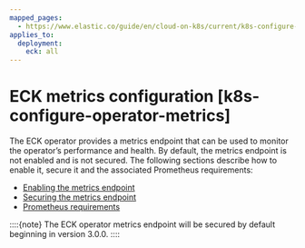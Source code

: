 ```yaml
---
mapped_pages:
  - https://www.elastic.co/guide/en/cloud-on-k8s/current/k8s-configure-operator-metrics.html
applies_to:
  deployment:
    eck: all
---
```


# ECK metrics configuration [k8s-configure-operator-metrics]

The ECK operator provides a metrics endpoint that can be used to monitor the operator’s performance and health. By default, the metrics endpoint is not enabled and is not secured. The following sections describe how to enable it, secure it and the associated Prometheus requirements:

* [Enabling the metrics endpoint](k8s-enabling-metrics-endpoint.md)
* [Securing the metrics endpoint](k8s-securing-metrics-endpoint.md)
* [Prometheus requirements](k8s-prometheus-requirements.md)

::::{note} 
The ECK operator metrics endpoint will be secured by default beginning in version 3.0.0.
::::





